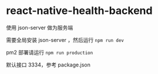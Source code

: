 # react-native-health-backend

使用 json-server 做为服务端

需要全局安装 json-server ，然后运行 `npm run dev`

pm2 部署请运行 `npm run production`

默认接口 3334，参考 package.json
